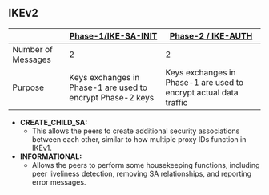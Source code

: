 ## IKEv2

||[Phase-1/IKE-SA-INIT](IKEv2_Phase1)|[Phase-2 / IKE-AUTH](IKEv2_Phase2)|
|---|---|---|
|Number of Messages|2|2|
|Purpose|Keys exchanges in Phase-1 are used to encrypt Phase-2 keys|Keys exchanges in Phase-1 are used to encrypt actual data traffic|

- **CREATE_CHILD_SA:**
  - This allows the peers to create additional security associations between each other, similar to how multiple proxy IDs function in IKEv1.
- **INFORMATIONAL:**
  - Allows the peers to perform some housekeeping functions, including peer liveliness detection, removing SA relationships, and reporting error messages.

